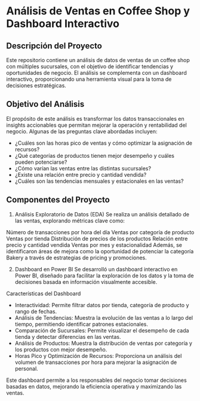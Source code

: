 # Análisis de Ventas en Coffee Shop y Dashboard Interactivo

## Descripción del Proyecto

Este repositorio contiene un análisis de datos de ventas de un coffee shop con múltiples sucursales, con el objetivo de identificar tendencias y oportunidades de negocio. El análisis se complementa con un dashboard interactivo, proporcionando una herramienta visual para la toma de decisiones estratégicas.

## Objetivo del Análisis

El propósito de este análisis es transformar los datos transaccionales en insights accionables que permitan mejorar la operación y rentabilidad del negocio. Algunas de las preguntas clave abordadas incluyen:

- ¿Cuáles son las horas pico de ventas y cómo optimizar la asignación de recursos?
- ¿Qué categorías de productos tienen mejor desempeño y cuáles pueden potenciarse?
- ¿Cómo varían las ventas entre las distintas sucursales?
- ¿Existe una relación entre precio y cantidad vendida?
- ¿Cuáles son las tendencias mensuales y estacionales en las ventas?

## Componentes del Proyecto

1. Análisis Exploratorio de Datos (EDA)
Se realiza un análisis detallado de las ventas, explorando métricas clave como:

Número de transacciones por hora del día
Ventas por categoría de producto
Ventas por tienda
Distribución de precios de los productos
Relación entre precio y cantidad vendida
Ventas por mes y estacionalidad
Además, se identificaron áreas de mejora como la oportunidad de potenciar la categoría Bakery a través de estrategias de pricing y promociones.

2. Dashboard en Power BI
Se desarrolló un dashboard interactivo en Power BI, diseñado para facilitar la exploración de los datos y la toma de decisiones basada en información visualmente accesible.

Características del Dashboard

- Interactividad: Permite filtrar datos por tienda, categoría de producto y rango de fechas.
- Análisis de Tendencias: Muestra la evolución de las ventas a lo largo del tiempo, permitiendo identificar patrones estacionales.
- Comparación de Sucursales: Permite visualizar el desempeño de cada tienda y detectar diferencias en las ventas.
- Análisis de Productos: Muestra la distribución de ventas por categoría y los productos con mejor desempeño.
- Horas Pico y Optimización de Recursos: Proporciona un análisis del volumen de transacciones por hora para mejorar la asignación de personal.

Este dashboard permite a los responsables del negocio tomar decisiones basadas en datos, mejorando la eficiencia operativa y maximizando las ventas.

